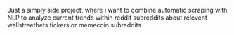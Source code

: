 Just a simply side project, where i want to combine automatic scraping with NLP to analyze current trends within reddit subreddits about relevent wallstreetbets tickers or memecoin subreddits
